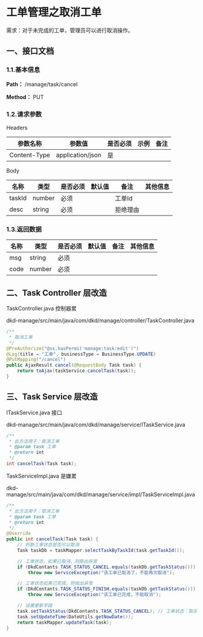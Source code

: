 # 工单管理之取消工单

需求：对于未完成的工单，管理员可以进行取消操作。

## 一、接口文档

### 1.1.基本信息

**Path：** /manage/task/cancel

**Method：** PUT

### 1.2.请求参数

Headers

| 参数名称     | 参数值           | 是否必须 | 示例 | 备注 |
| ------------ | ---------------- | -------- | ---- | ---- |
| Content-Type | application/json | 是       |      |      |

Body

| 名称   | 类型   | 是否必须 | 默认值 | 备注     | 其他信息 |
| ------ | ------ | -------- | ------ | -------- | -------- |
| taskId | number | 必须     |        | 工单Id   |          |
| desc   | string | 必须     |        | 拒绝理由 |          |

### 1.3.返回数据

| 名称 | 类型   | 是否必须 | 默认值 | 备注 | 其他信息 |
| ---- | ------ | -------- | ------ | ---- | -------- |
| msg  | string | 必须     |        |      |          |
| code | number | 必须     |        |      |          |

## 二、Task Controller 层改造

TaskController.java 控制器累

dkd-manage/src/main/java/com/dkd/manage/controller/TaskController.java

```java
/**
 * 取消工单
 */
@PreAuthorize("@ss.hasPermi('manage:task:edit')")
@Log(title = "工单", businessType = BusinessType.UPDATE)
@PutMapping("/cancel")
public AjaxResult cancel(@RequestBody Task task) {
    return toAjax(taskService.cancelTask(task));
}
```

## 三、Task Service 层改造

ITaskService.java 接口

dkd-manage/src/main/java/com/dkd/manage/service/ITaskService.java

```java
/**
 * 此方法用于：取消工单
 * @param task 工单
 * @return int
 */
int cancelTask(Task task);
```

TaskServiceImpl.java 是嫌累

dkd-manage/src/main/java/com/dkd/manage/service/impl/TaskServiceImpl.java

```java
/**
 * 此方法用于：取消工单
 * @param task 工单
 * @return int
 */
@Override
public int cancelTask(Task task) {
    // 判断工单状态是否可以取消
    Task taskDb = taskMapper.selectTaskByTaskId(task.getTaskId());

    // 工单状态，如果已取消，则跑出异常
    if (DkdContants.TASK_STATUS_CANCEL.equals(taskDb.getTaskStatus()))
        throw new ServiceException("该工单已取消了，不能再次取消");

    // 工单状态如果已完成，则抛出异常
    if (DkdContants.TASK_STATUS_FINISH.equals(taskDb.getTaskStatus()))
        throw new ServiceException("该工单已完成，不能取消");

    // 设置更新字段
    task.setTaskStatus(DkdContants.TASK_STATUS_CANCEL); // 工单状态：取消
    task.setUpdateTime(DateUtils.getNowDate());
    return taskMapper.updateTask(task);
}
```
